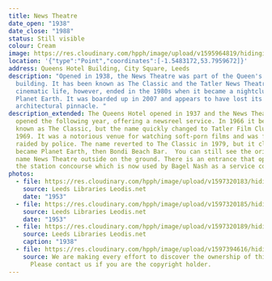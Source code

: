 ```yaml
---
title: News Theatre
date_open: "1938"
date_close: "1988"
status: Still visible
colour: Cream
image: https://res.cloudinary.com/hpph/image/upload/v1595964819/hidinginplainsight/classic_tatlernewstheatre.svg
location: '{"type":"Point","coordinates":[-1.5483172,53.7959672]}'
address: Queens Hotel Building, City Square, Leeds
description: "Opened in 1938, the News Theatre was part of the Queen's Hotel
  building. It has been known as The Classic and the Tatler News Theatre. Its
  cinematic life, however, ended in the 1980s when it became a nightclub called
  Planet Earth. It was boarded up in 2007 and appears to have lost its
  architectural pinnacle. "
description_extended: The Queens Hotel opened in 1937 and the News Theatre
  opened the following year, offering a newsreel service. In 1966 it became
  known as The Classic, but the name quickly changed to Tatler Film Club in
  1969. It was a notorious venue for watching soft-porn films and was frequently
  raided by police. The name reverted to The Classic in 1979, but it closed and
  became Planet Earth, then Bondi Beach Bar.  You can still see the original
  name News Theatre outside on the ground. There is an entrance that opened onto
  the station concourse which is now used by Bagel Nash as a service counter.
photos:
  - file: https://res.cloudinary.com/hpph/image/upload/v1597320183/hidinginplainsight/The_News_Theatre_Leeds_Libraries_3610.jpg
    source: Leeds Libraries Leodis.net
    date: "1953"
  - file: https://res.cloudinary.com/hpph/image/upload/v1597320185/hidinginplainsight/The_News_Theatre_Leeds_Libraries_4458.jpg
    source: Leeds Libraries Leodis.net
    date: "1953"
  - file: https://res.cloudinary.com/hpph/image/upload/v1597320189/hidinginplainsight/The_News_Theatre_Leeds_Libraries_956.jpg
    source: Leeds Libraries Leodis.net
    caption: "1938"
  - file: https://res.cloudinary.com/hpph/image/upload/v1597394616/hidinginplainsight/The_News_Theatre.jpg
    source: We are making every effort to discover the ownership of this photo.
      Please contact us if you are the copyright holder.
---
```

